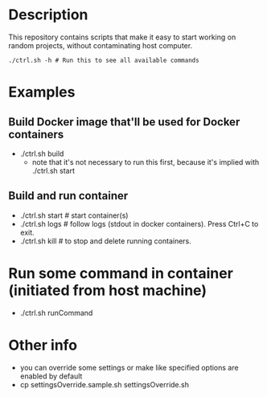 # Description
This repository contains scripts that make it easy to start working on random projects, without contaminating host computer.

    ./ctrl.sh -h # Run this to see all available commands

# Examples

## Build Docker image that'll be used for Docker containers
- ./ctrl.sh build
  - note that it's not necessary to run this first, because it's implied with ./ctrl.sh start

## Build and run container
- ./ctrl.sh start # start container(s)
- ./ctrl.sh logs # follow logs (stdout in docker containers). Press Ctrl+C to exit.
- ./ctrl.sh kill # to stop and delete running containers.

# Run some command in container (initiated from host machine)
- ./ctrl.sh runCommand

# Other info
- you can override some settings or make like specified options are enabled by default
- cp settingsOverride.sample.sh settingsOverride.sh

